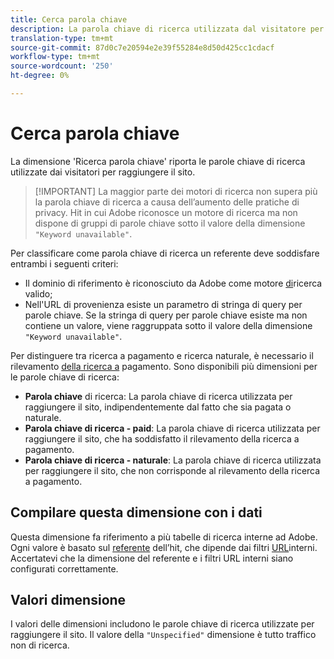 ```yaml
---
title: Cerca parola chiave
description: La parola chiave di ricerca utilizzata dal visitatore per raggiungere il sito.
translation-type: tm+mt
source-git-commit: 87d0c7e20594e2e39f55284e8d50d425cc1cdacf
workflow-type: tm+mt
source-wordcount: '250'
ht-degree: 0%

---
```



# Cerca parola chiave

La dimensione &#39;Ricerca parola chiave&#39; riporta le parole chiave di ricerca utilizzate dai visitatori per raggiungere il sito.

>[!IMPORTANT] La maggior parte dei motori di ricerca non supera più la parola chiave di ricerca a causa dell’aumento delle pratiche di privacy. Hit in cui Adobe riconosce un motore di ricerca ma non dispone di gruppi di parole chiave sotto il valore della dimensione `"Keyword unavailable"`.

Per classificare come parola chiave di ricerca un referente deve soddisfare entrambi i seguenti criteri:

* Il dominio di riferimento è riconosciuto da Adobe come motore [di](search-engine.md)ricerca valido;
* Nell&#39;URL di provenienza esiste un parametro di stringa di query per parole chiave. Se la stringa di query per parole chiave esiste ma non contiene un valore, viene raggruppata sotto il valore della dimensione `"Keyword unavailable"`.

Per distinguere tra ricerca a pagamento e ricerca naturale, è necessario il rilevamento [della ricerca a](/help/admin/admin/paid-search-detection/paid-search-detection.md) pagamento. Sono disponibili più dimensioni per le parole chiave di ricerca:

* **Parola chiave** di ricerca: La parola chiave di ricerca utilizzata per raggiungere il sito, indipendentemente dal fatto che sia pagata o naturale.
* **Parola chiave di ricerca - paid**: La parola chiave di ricerca utilizzata per raggiungere il sito, che ha soddisfatto il rilevamento della ricerca a pagamento.
* **Parola chiave di ricerca - naturale**: La parola chiave di ricerca utilizzata per raggiungere il sito, che non corrisponde al rilevamento della ricerca a pagamento.

## Compilare questa dimensione con i dati

Questa dimensione fa riferimento a più tabelle di ricerca interne ad Adobe. Ogni valore è basato sul [referente](referrer.md) dell’hit, che dipende dai filtri [URL](/help/admin/admin/internal-url-filter-admin.md)interni. Accertatevi che la dimensione del referente e i filtri URL interni siano configurati correttamente.

## Valori dimensione

I valori delle dimensioni includono le parole chiave di ricerca utilizzate per raggiungere il sito. Il valore della `"Unspecified"` dimensione è tutto traffico non di ricerca.
